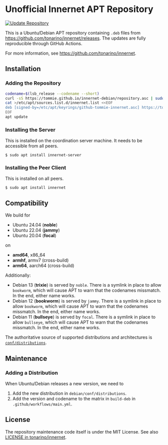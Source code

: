 # Unofficial Innernet APT Repository

[![Update Repository](https://github.com/tommie/innernet-debian/actions/workflows/main.yml/badge.svg?event=schedule)](https://github.com/tommie/innernet-debian/actions/workflows/main.yml)

This is a Ubuntu/Debian APT repository containing `.deb` files from https://github.com/tonarino/innernet/releases.
The updates are fully reproducible through GitHub Actions.

For more information, see https://github.com/tonarino/innernet.

## Installation

### Adding the Repository

```sh
codename=$(lsb_release --codename --short)
curl -sS https://tommie.github.io/innernet-debian/repository.asc | sudo tee /etc/apt/keyrings/github-tommie-innernet.asc >/dev/null
cat >/etc/apt/sources.list.d/innernet.list <<EOF
deb [signed-by=/etc/apt/keyrings/github-tommie-innernet.asc] https://tommie.github.io/innernet-debian/debian $codename contrib
EOF
apt update
```

### Installing the Server

This is installed on the coordination server machine.
It needs to be accessible from all peers.

```shell
$ sudo apt install innernet-server
```

### Installing the Peer Client

This is installed on all peers.

```shell
$ sudo apt install innernet
```

## Compatibility

We build for

* Ubuntu 24.04 (**noble**)
* Ubuntu 22.04 (**jammy**)
* Ubuntu 20.04 (**focal**)

on

* **amd64**, x86_64
* **armhf**, armv7 (cross-build)
* **arm64**, aarch64 (cross-build)

Additionally:

* Debian 13 (**trixie**) is served by `noble`.
  There is a symlink in place to allow `bookworm`, which will cause APT to warn that the codenames missmatch.
  In the end, either name works.
* Debian 12 (**bookworm**) is served by `jammy`.
  There is a symlink in place to allow `bookworm`, which will cause APT to warn that the codenames missmatch.
  In the end, either name works.
* Debian 11 (**bullseye**) is served by `focal`.
  There is a symlink in place to allow `bullseye`, which will cause APT to warn that the codenames missmatch.
  In the end, either name works.

The authoritative source of supported distributions and architectures is [`conf/distributions`](https://github.com/tommie/innernet-debian/blob/main/debian/conf/distributions).

## Maintenance

### Adding a Distribution

When Ubuntu/Debian releases a new version, we need to

1. Add the new distribution in `debian/conf/distributions`.
1. Add the version and codename to the matrix in `build-deb` in `.github/workflows/main.yml`.

## License

The repository maintenance code itself is under the MIT License.
See also [LICENSE in tonarino/innernet](https://github.com/tonarino/innernet/blob/main/LICENSE).

